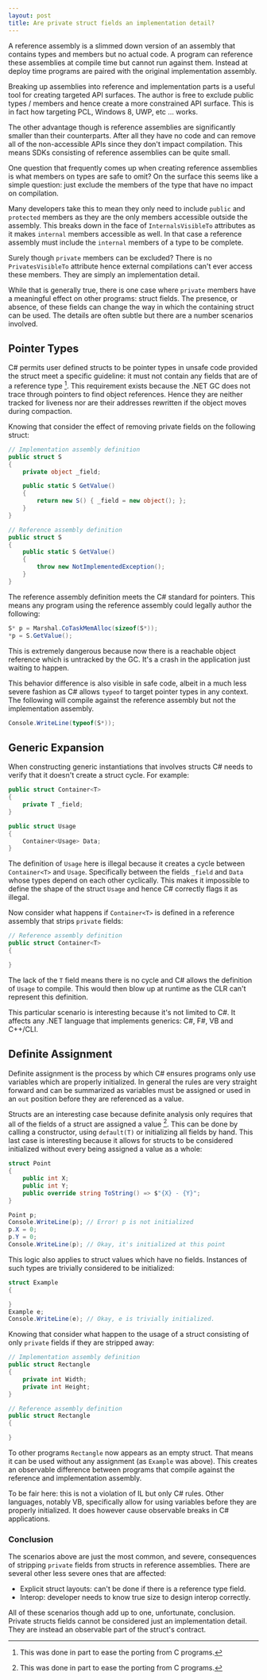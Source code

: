 ```yaml
---
layout: post
title: Are private struct fields an implementation detail?
---
```


A reference assembly is a slimmed down version of an assembly that contains types and members but no actual code.  A program can reference these assemblies at compile time but cannot run against them.  Instead at deploy time programs are paired with the original implementation assembly.

Breaking up assemblies into reference and implementation parts is a useful tool for creating targeted API surfaces.  The author is free to exclude public types / members and hence create a more constrained API surface. This is in fact how targeting PCL, Windows 8, UWP, etc ... works.  

The other advantage though is reference assemblies are significantly smaller than their counterparts.  After all they have no code and can remove all of the non-accessible APIs since they don't impact compilation. This means SDKs consisting of reference assemblies can be quite small.  

One question that frequently comes up when creating reference assemblies is what members on types are safe to omit? On the surface this seems like a simple question: just exclude the members of the type that have no impact on compilation.  

Many developers take this to mean they only need to include `public` and `protected` members as they are the only members accessible outside the assembly.  This breaks down in the face of `InternalsVisibleTo` attributes as it makes `internal` members accessible as well.  In that case a reference assembly must include the `internal` members of a type to be complete.

Surely though `private` members can be excluded?  There is no `PrivatesVisibleTo` attribute hence external compilations can't ever access these members. They are simply an implementation detail.

While that is generally true, there is one case where `private` members have a meaningful effect on other programs: struct fields.  The presence, or absence, of these fields can change the way in which the containing struct can be used.  The details are often subtle but there are a number scenarios involved.

## Pointer Types

C# permits user defined structs to be pointer types in unsafe code provided the struct meet a specific guideline: it must not contain any fields that are of a reference type [^1].  This requirement exists because the .NET GC does not trace through pointers to find object references.  Hence they are neither tracked for liveness nor are their addresses rewritten if the object moves during compaction.

Knowing that consider the effect of removing private fields on the following struct:

``` csharp
// Implementation assembly definition
public struct S
{
    private object _field;

    public static S GetValue()
    {
        return new S() { _field = new object(); };
    }
}

// Reference assembly definition
public struct S
{
    public static S GetValue()
    {
        throw new NotImplementedException();
    }
}
```

The reference assembly definition meets the C# standard for pointers.  This means any program using the reference assembly could legally author the following:

``` csharp
S* p = Marshal.CoTaskMemAlloc(sizeof(S*));
*p = S.GetValue();
```

This is extremely dangerous because now there is a reachable object reference which is untracked by the GC.  It's a crash in the application just waiting to happen.  

This behavior difference is also visible in safe code, albeit in a much less severe fashion as C# allows `typeof` to target pointer types in any context.  The following will compile against the reference assembly but not the implementation assembly.

``` csharp
Console.WriteLine(typeof(S*));
```

## Generic Expansion

When constructing generic instantiations that involves structs C# needs to verify that it doesn't create a struct cycle.  For example:

``` csharp
public struct Container<T>
{
    private T _field;
}

public struct Usage
{
    Container<Usage> Data;
}
```

The definition of `Usage` here is illegal because it creates a cycle between `Container<T>` and `Usage`.  Specifically between the fields `_field` and `Data` whose types depend on each other cyclically.  This makes it impossible to define the shape of the struct `Usage` and hence C# correctly flags it as illegal.

Now consider what happens if `Container<T>` is defined in a reference assembly that strips `private` fields:

``` csharp
// Reference assembly definition
public struct Container<T>
{

}
```

The lack of the `T` field means there is no cycle and C# allows the definition of `Usage` to compile.  This would then blow up at runtime as the CLR can't represent this definition.

This particular scenario is interesting because it's not limited to C#.  It affects any .NET language that implements generics: C#, F#, VB and C++/CLI.

## Definite Assignment

Definite assignment is the process by which C# ensures programs only use variables which are properly initialized.  In general the rules are very straight forward and can be summarized as variables must be assigned or used in an `out` position before they are referenced as a value.  

Structs are an interesting case because definite analysis only requires that all of the fields of a struct are assigned a value [^1].  This can be done by calling a constructor, using `default(T)` or initializing all fields by hand. This last case is interesting because it allows for structs to be considered initialized without every being assigned a value as a whole:

``` csharp
struct Point
{
    public int X;
    public int Y;
    public override string ToString() => $"{X} - {Y}";
}

Point p;
Console.WriteLine(p); // Error! p is not initialized
p.X = 0;
p.Y = 0;
Console.WriteLine(p); // Okay, it's initialized at this point
```

This logic also applies to struct values which have no fields.  Instances of such types are trivially considered to be initialized:

``` csharp
struct Example
{

}
Example e;
Console.WriteLine(e); // Okay, e is trivially initialized.
```

Knowing that consider what happen to the usage of a struct consisting of only `private` fields if they are stripped away:

``` csharp
// Implementation assembly definition
public struct Rectangle
{
    private int Width;
    private int Height;
}

// Reference assembly definition
public struct Rectangle
{

}
```

To other programs `Rectangle` now appears as an empty struct.  That means it can be used without any assignment (as `Example` was above).  This creates an observable difference between programs that compile against the reference and implementation assembly.

To be fair here: this is not a violation of IL but only C# rules.  Other languages, notably VB, specifically allow for using variables before they are properly initialized.  It does however cause observable breaks in C# applications.

### Conclusion

The scenarios above are just the most common, and severe, consequences of stripping `private` fields from structs in reference assemblies.  There are several other less severe ones that are affected:

- Explicit struct layouts: can't be done if there is a reference type field.
- Interop: developer needs to know true size to design interop correctly.

All of these scenarios though add up to one, unfortunate, conclusion.  Private structs fields cannot be considered just an implementation detail.  They are instead an observable part of the struct's contract.  

[^1]: This was done in part to ease the porting from C programs.
